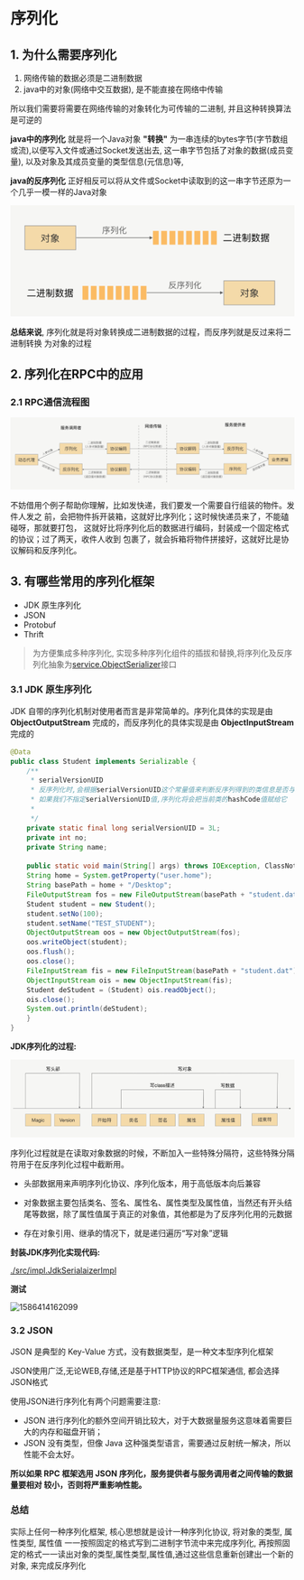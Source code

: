 # 序列化
## 1. 为什么需要序列化

1. 网络传输的数据必须是二进制数据
2. java中的对象(网络中交互数据), 是不能直接在网络中传输

所以我们需要将需要在网络传输的对象转化为可传输的二进制, 并且这种转换算法是可逆的

**java中的序列化** 就是将一个Java对象 **"转换"** 为一串连续的bytes字节(字节数组或流),以便写入文件或通过Socket发送出去, 这一串字节包括了对象的数据(成员变量), 以及对象及其成员变量的类型信息(元信息)等,

**java的反序列化** 正好相反可以将从文件或Socket中读取到的这一串字节还原为一个几乎一模一样的Java对象



![1586400902327](./img/1586400902327.png)

**总结来说**, 序列化就是将对象转换成二进制数据的过程，而反序列就是反过来将二进制转换
为对象的过程



## 2. 序列化在RPC中的应用

### 2.1 RPC通信流程图

![1586401133399](./img/1586401133399.png)

不妨借用个例子帮助你理解，比如发快递，我们要发一个需要自行组装的物件。发件人发之
前，会把物件拆开装箱，这就好比序列化；这时候快递员来了，不能磕碰呀，那就要打包，
这就好比将序列化后的数据进行编码，封装成一个固定格式的协议；过了两天，收件人收到
包裹了，就会拆箱将物件拼接好，这就好比是协议解码和反序列化。



## 3. 有哪些常用的序列化框架

- JDK 原生序列化
- JSON
- Protobuf
- Thrift

> 为方便集成多种序列化, 实现多种序列化组件的插拔和替换,将序列化及反序列化抽象为[service.ObjectSerializer](src/main/java/ObjectSerializer.java)接口



### 3.1 JDK 原生序列化



JDK 自带的序列化机制对使用者而言是非常简单的。序列化具体的实现是由 **ObjectOutputStream** 完成的，而反序列化的具体实现是由 **ObjectInputStream** 完成的

```java
@Data
public class Student implements Serializable {
    /**
     * serialVersionUID
     * 反序列化时,会根据serialVersionUID这个常量值来判断反序列得到的类信息是否与原来一致
     * 如果我们不指定serialVersionUID值,序列化将会把当前类的hashCode值赋给它
     *
     */
    private static final long serialVersionUID = 3L;
    private int no;
    private String name;

    public static void main(String[] args) throws IOException, ClassNotFoundExc
    String home = System.getProperty("user.home");
    String basePath = home + "/Desktop";
    FileOutputStream fos = new FileOutputStream(basePath + "student.dat");
    Student student = new Student();
    student.setNo(100);
    student.setName("TEST_STUDENT");
    ObjectOutputStream oos = new ObjectOutputStream(fos);
    oos.writeObject(student);
    oos.flush();
    oos.close();
    FileInputStream fis = new FileInputStream(basePath + "student.dat");
    ObjectInputStream ois = new ObjectInputStream(fis);
    Student deStudent = (Student) ois.readObject();
    ois.close();
    System.out.println(deStudent);
    }
}
```

**JDK序列化的过程:**

![1586410883793](./img/1586410883793.png)

序列化过程就是在读取对象数据的时候，不断加入一些特殊分隔符，这些特殊分隔符用于在反序列化过程中截断用。

- 头部数据用来声明序列化协议、序列化版本，用于高低版本向后兼容

- 对象数据主要包括类名、签名、属性名、属性类型及属性值，当然还有开头结尾等数据，除了属性值属于真正的对象值，其他都是为了反序列化用的元数据

- 存在对象引用、继承的情况下，就是递归遍历“写对象”逻辑

**封装JDK序列化实现代码:**

[./src/impl.JdkSerialaizerImpl](src/main/java/JdkSerialaizerImpl.java)

**测试**

![1586414162099](C:\Users\mayn\AppData\Roaming\Typora\typora-user-images\1586414162099.png)



### 3.2 JSON

JSON 是典型的 Key-Value 方式，没有数据类型，是一种文本型序列化框架

JSON使用广泛,无论WEB,存储,还是基于HTTP协议的RPC框架通信, 都会选择JSON格式

使用JSON进行序列化有两个问题需要注意:

- JSON 进行序列化的额外空间开销比较大，对于大数据量服务这意味着需要巨大的内存和磁盘开销；
- JSON 没有类型，但像 Java 这种强类型语言，需要通过反射统一解决，所以性能不会太好。

**所以如果 RPC 框架选用 JSON 序列化，服务提供者与服务调用者之间传输的数据量要相对
较小，否则将严重影响性能。**



### 总结

实际上任何一种序列化框架, 核心思想就是设计一种序列化协议, 将对象的类型, 属性类型, 属性值 一一按照固定的格式写到二进制字节流中来完成序列化, 再按照固定的格式一一读出对象的类型,属性类型,属性值,通过这些信息重新创建出一个新的对象, 来完成反序列化

